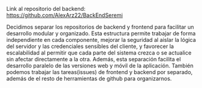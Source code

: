 Link al repositorio del backend: https://github.com/AlexArz22/BackEndSeremi

Decidimos separar los repositorios de backend y frontend para facilitar un desarrollo modular y organizado. 
Esta estructura permite trabajar de forma independiente en cada componente, mejorar la seguridad al aislar la lógica del servidor y las credenciales sensibles del cliente, 
y favorecer la escalabilidad al permitir que cada parte del sistema crezca o se actualice sin afectar directamente a la otra. 
Además, esta separación facilita el desarrollo paralelo de las versiones web y móvil de la aplicación.
También podemos trabajar las tareas(issues) de frontend y backend por separado, además de el resto de herramientas de github para organizarnos.
